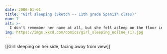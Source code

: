 ```yaml
---
date: 2006-01-01
title: "Girl sleeping (Sketch -- 11th grade Spanish class)"
num: 7
alt: >-
  I don't remember her name at all, but she fell asleep on the floor in front of me.
img: https://imgs.xkcd.com/comics/girl_sleeping_noline_(1).jpg
---
```

[[Girl sleeping on her side, facing away from view]]
